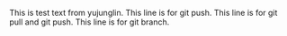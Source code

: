 This is test text from yujunglin.
This line is for git push.
This line is for git pull and git push.
This line is for git branch.